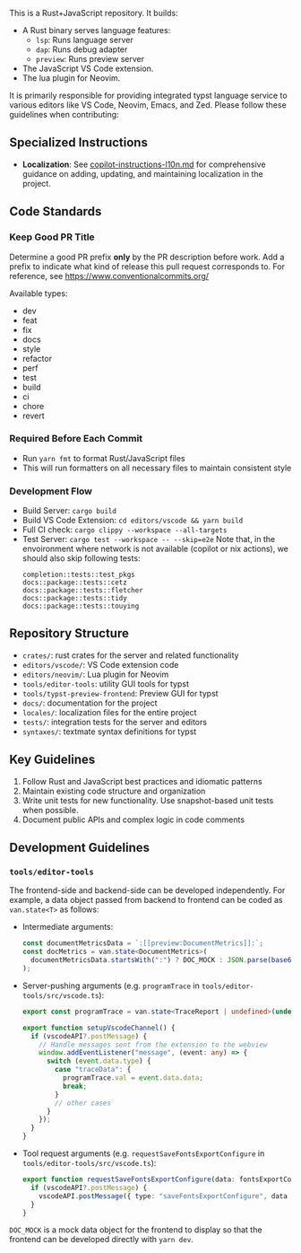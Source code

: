 This is a Rust+JavaScript repository. It builds:
- A Rust binary serves language features:
  - `lsp`: Runs language server
  - `dap`: Runs debug adapter
  - `preview`: Runs preview server
- The JavaScript VS Code extension.
- The lua plugin for Neovim.

It is primarily responsible for providing integrated typst language service to various editors like VS Code, Neovim, Emacs, and Zed. Please follow these guidelines when contributing:

## Specialized Instructions

- **Localization**: See [copilot-instructions-l10n.md](./copilot-instructions-l10n.md) for comprehensive guidance on adding, updating, and maintaining localization in the project.

## Code Standards

### Keep Good PR Title

Determine a good PR prefix **only** by the PR description before work. Add a prefix to indicate what kind of release this pull request corresponds to. For reference, see https://www.conventionalcommits.org/

Available types:
 - dev
 - feat
 - fix
 - docs
 - style
 - refactor
 - perf
 - test
 - build
 - ci
 - chore
 - revert

### Required Before Each Commit
- Run `yarn fmt` to format Rust/JavaScript files
- This will run formatters on all necessary files to maintain consistent style

### Development Flow
- Build Server: `cargo build`
- Build VS Code Extension: `cd editors/vscode && yarn build`
- Full CI check: `cargo clippy --workspace --all-targets`
- Test Server: `cargo test --workspace -- --skip=e2e`
    Note that, in the envoironment where network is not available (copilot or nix actions), we should also skip following tests:
    ```
    completion::tests::test_pkgs
    docs::package::tests::cetz
    docs::package::tests::fletcher
    docs::package::tests::tidy
    docs::package::tests::touying
    ```

## Repository Structure
- `crates/`: rust crates for the server and related functionality
- `editors/vscode/`: VS Code extension code
- `editors/neovim/`: Lua plugin for Neovim
- `tools/editor-tools`: utility GUI tools for typst
- `tools/typst-preview-frontend`: Preview GUI for typst
- `docs/`: documentation for the project
- `locales/`: localization files for the entire project
- `tests/`: integration tests for the server and editors
- `syntaxes/`: textmate syntax definitions for typst

## Key Guidelines
1. Follow Rust and JavaScript best practices and idiomatic patterns
2. Maintain existing code structure and organization
4. Write unit tests for new functionality. Use snapshot-based unit tests when possible.
5. Document public APIs and complex logic in code comments

## Development Guidelines

### `tools/editor-tools`

The frontend-side and backend-side can be developed independently. For example, a data object passed from backend to frontend can be coded as `van.state<T>` as follows:

- Intermediate arguments:

  ```ts
  const documentMetricsData = `:[[preview:DocumentMetrics]]:`;
  const docMetrics = van.state<DocumentMetrics>(
    documentMetricsData.startsWith(":") ? DOC_MOCK : JSON.parse(base64Decode(documentMetricsData)),
  );
  ```

- Server-pushing arguments (e.g. `programTrace` in `tools/editor-tools/src/vscode.ts`):

  ```ts
  export const programTrace = van.state<TraceReport | undefined>(undefined /* init value */);

  export function setupVscodeChannel() {
    if (vscodeAPI?.postMessage) {
      // Handle messages sent from the extension to the webview
      window.addEventListener("message", (event: any) => {
        switch (event.data.type) {
          case "traceData": {
            programTrace.val = event.data.data;
            break;
          }
          // other cases
        }
      });
    }
  }
  ```

- Tool request arguments (e.g. `requestSaveFontsExportConfigure` in `tools/editor-tools/src/vscode.ts`):

  ```ts
  export function requestSaveFontsExportConfigure(data: fontsExportConfigure) {
    if (vscodeAPI?.postMessage) {
      vscodeAPI.postMessage({ type: "saveFontsExportConfigure", data });
    }
  }
  ```

`DOC_MOCK` is a mock data object for the frontend to display so that the frontend can be developed directly with `yarn dev`.
